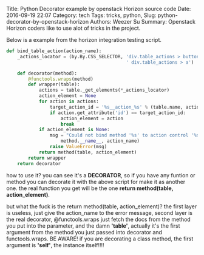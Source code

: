 Title: Python Decorator example by openstack Horizon source code
Date: 2016-09-19 22:07
Category: tech
Tags: tricks, python,
Slug: python-decorator-by-openstack-horizon
Authors: Weezer Su
Summary: Openstack Horizon coders like to use alot of tricks in the project.

Below is a example from the horizon integration testing script.
```python
def bind_table_action(action_name):
    _actions_locator = (by.By.CSS_SELECTOR, 'div.table_actions > button,'
                                            ' div.table_actions > a')

    def decorator(method):
        @functools.wraps(method)
        def wrapper(table):
            actions = table._get_elements(*_actions_locator)
            action_element = None
            for action in actions:
                target_action_id = '%s__action_%s' % (table.name, action_name)
                if action.get_attribute('id') == target_action_id:
                    action_element = action
                    break
            if action_element is None:
                msg = "Could not bind method '%s' to action control '%s'" % (
                    method.__name__, action_name)
                raise ValueError(msg)
            return method(table, action_element)
        return wrapper
    return decorator
```

how to use it? you can see it's a **DECORATOR**, so if you have any funtion or method you can decorate it with the above script for make it as another one. the real function you get will be the one **return method(table, action_element)**.

but what the fuck is the return method(table, action_element)? the first layer is useless, just give the action_name to the error message, second layer is the real decorator, @functools.wraps just fetch the docs from the method you put into the parameter, and the damn **'table'**, actually it's the first argument from the method you just passed into decorator and functools.wraps. BE AWARE! if you are decorating a class method, the first argument is **'self'**, the instance itself!!!!
